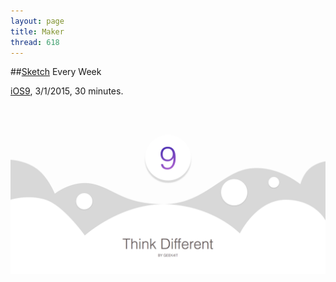 ```yaml
---
layout: page
title: Maker
thread: 618
---
```


##[Sketch](http://bohemiancoding.com/) Every Week

[iOS9](http://goo.gl/mvkPUh), 3/1/2015, 30 minutes.
![Alt text](/images/sketch/iOS9.png)